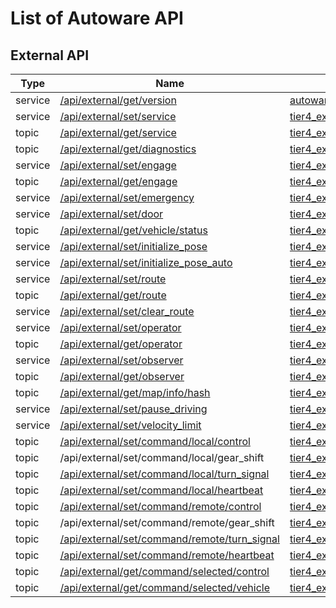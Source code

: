 # List of Autoware API

## External API

| Type    | Name                                                                                              | Data                                                                                                              |
| ------- | ------------------------------------------------------------------------------------------------- | ----------------------------------------------------------------------------------------------------------------- |
| service | [/api/external/get/version](../../api/external/get/version)                                       | [autoware_external_api_msgs/srv/GetVersion](../../type/autoware_external_api_msgs/srv/GetVersion)                 |
| service | [/api/external/set/service](../../api/external/set/service)                                       | [tier4_external_api_msgs/srv/SetService](../../type/tier4_external_api_msgs/srv/SetService)                       |
| topic   | [/api/external/get/service](../../api/external/get/service)                                       | [tier4_external_api_msgs/msg/Service](../../type/tier4_external_api_msgs/msg/Service)                             |
| topic   | [/api/external/get/diagnostics](../../api/external/get/diagnostics)                               | [tier4_external_api_msgs/msg/ClassifiedDiagnostics](../../type/tier4_external_api_msgs/msg/ClassifiedDiagnostics) |
| service | [/api/external/set/engage](../../api/external/set/engage)                                         | [tier4_external_api_msgs/srv/Engage](../../type/tier4_external_api_msgs/srv/Engage)                               |
| topic   | [/api/external/get/engage](../../api/external/get/engage)                                         | [tier4_external_api_msgs/msg/EngageStatus](../../type/tier4_external_api_msgs/msg/EngageStatus)                   |
| service | [/api/external/set/emergency](../../api/external/set/emergency)                                   | [tier4_external_api_msgs/srv/SetEmergency](../../type/tier4_external_api_msgs/srv/SetEmergency)                   |
| service | [/api/external/set/door](../../api/external/set/door)                                             | [tier4_external_api_msgs/srv/SetDoor](../../type/tier4_external_api_msgs/srv/SetDoor)                             |
| topic   | [/api/external/get/vehicle/status](../../api/external/get/vehicle/status)                         | [tier4_external_api_msgs/msg/VehicleStatusStamped](../../type/tier4_external_api_msgs/msg/VehicleStatusStamped)   |
| service | [/api/external/set/initialize_pose](../../api/external/set/initialize_pose)                       | [tier4_external_api_msgs/srv/InitializePose](../../type/tier4_external_api_msgs/srv/InitializePose)               |
| service | [/api/external/set/initialize_pose_auto](../../api/external/set/initialize_pose_auto)             | [tier4_external_api_msgs/srv/InitializePoseAuto](../../type/tier4_external_api_msgs/srv/InitializePoseAuto)       |
| service | [/api/external/set/route](../../api/external/set/route)                                           | [tier4_external_api_msgs/srv/SetRoute](../../type/tier4_external_api_msgs/srv/SetRoute)                           |
| topic   | [/api/external/get/route](../../api/external/get/route)                                           | [tier4_external_api_msgs/msg/Route](../../type/tier4_external_api_msgs/msg/Route)                                 |
| service | [/api/external/set/clear_route](../../api/external/set/clear_route)                               | [tier4_external_api_msgs/srv/ClearRoute](../../type/tier4_external_api_msgs/srv/ClearRoute)                       |
| service | [/api/external/set/operator](../../api/external/set/operator)                                     | [tier4_external_api_msgs/srv/SetOperator](../../type/tier4_external_api_msgs/srv/SetOperator)                     |
| topic   | [/api/external/get/operator](../../api/external/get/operator)                                     | [tier4_external_api_msgs/msg/Operator](../../type/tier4_external_api_msgs/msg/Operator)                           |
| service | [/api/external/set/observer](../../api/external/set/observer)                                     | [tier4_external_api_msgs/srv/SetObserver](../../type/tier4_external_api_msgs/srv/SetObserver)                     |
| topic   | [/api/external/get/observer](../../api/external/get/observer)                                     | [tier4_external_api_msgs/msg/Observer](../../type/tier4_external_api_msgs/msg/Observer)                           |
| topic   | [/api/external/get/map/info/hash](../../api/external/get/map/info/hash)                           | [tier4_external_api_msgs/msg/MapHash](../../type/tier4_external_api_msgs/msg/MapHash)                             |
| service | [/api/external/set/pause_driving](../../api/external/set/pause_driving)                           | [tier4_external_api_msgs/srv/PauseDriving](../../type/tier4_external_api_msgs/srv/PauseDriving)                   |
| service | [/api/external/set/velocity_limit](../../api/external/set/velocity_limit)                         | [tier4_external_api_msgs/srv/SetVelocityLimit](../../type/tier4_external_api_msgs/srv/SetVelocityLimit)           |
| topic   | [/api/external/set/command/local/control](../../api/external/set/command/local/control)           | [tier4_external_api_msgs/msg/ControlCommandStamped](../../type/tier4_external_api_msgs/msg/ControlCommandStamped) |
| topic   | /api/external/set/command/local/gear_shift                                                        | [tier4_external_api_msgs/msg/GearShiftStamped](../../type/tier4_external_api_msgs/msg/GearShiftStamped)           |
| topic   | [/api/external/set/command/local/turn_signal](../../api/external/set/command/local/turn_signal)   | [tier4_external_api_msgs/msg/TurnSignalStamped](../../type/tier4_external_api_msgs/msg/TurnSignalStamped)         |
| topic   | [/api/external/set/command/local/heartbeat](../../api/external/set/command/local/heartbeat)       | [tier4_external_api_msgs/msg/Heartbeat](../../type/tier4_external_api_msgs/msg/Heartbeat)                         |
| topic   | [/api/external/set/command/remote/control](../../api/external/set/command/remote/control)         | [tier4_external_api_msgs/msg/ControlCommandStamped](../../type/tier4_external_api_msgs/msg/ControlCommandStamped) |
| topic   | /api/external/set/command/remote/gear_shift                                                       | [tier4_external_api_msgs/msg/GearShiftStamped](../../type/tier4_external_api_msgs/msg/GearShiftStamped)           |
| topic   | [/api/external/set/command/remote/turn_signal](../../api/external/set/command/remote/turn_signal) | [tier4_external_api_msgs/msg/TurnSignalStamped](../../type/tier4_external_api_msgs/msg/TurnSignalStamped)         |
| topic   | [/api/external/set/command/remote/heartbeat](../../api/external/set/command/remote/heartbeat)     | [tier4_external_api_msgs/msg/Heartbeat](../../type/tier4_external_api_msgs/msg/Heartbeat)                         |
| topic   | [/api/external/get/command/selected/control](../../api/external/get/command/selected/control)     | [tier4_external_api_msgs/msg/ControlCommandStamped](../../type/tier4_external_api_msgs/msg/ControlCommandStamped) |
| topic   | [/api/external/get/command/selected/vehicle](../../api/external/get/command/selected/vehicle)     | [tier4_external_api_msgs/msg/ControlCommandStamped](../../type/tier4_external_api_msgs/msg/ControlCommandStamped) |


